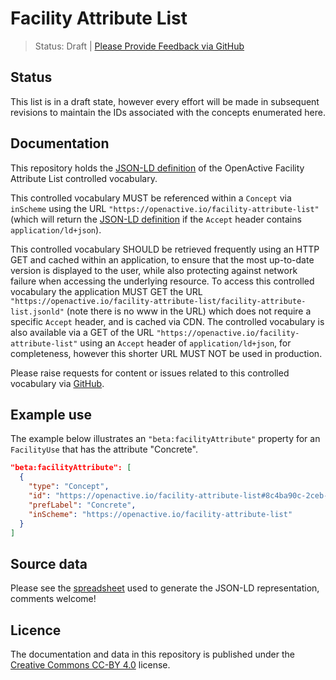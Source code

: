 # Facility Attribute List

> Status: Draft | [Please Provide Feedback via GitHub](https://github.com/openactive/facility-attribute-list/issues)

## Status

This list is in a draft state, however every effort will be made in subsequent revisions to maintain the IDs associated with the concepts enumerated here.

## Documentation

This repository holds the [JSON-LD definition](https://openactive.io/facility-attribute-list/facility-attribute-list.jsonld) of the OpenActive Facility Attribute List controlled vocabulary.

This controlled vocabulary MUST be referenced within a `Concept` via `inScheme` using the URL `"https://openactive.io/facility-attribute-list"` (which will return the [JSON-LD definition](https://openactive.io/facility-attribute-list/facility-attribute-list.jsonld) if the `Accept` header contains `application/ld+json`).

This controlled vocabulary SHOULD be retrieved frequently using an HTTP GET and cached within an application, to ensure that the most up-to-date version is displayed to the user, while also protecting against network failure when accessing the underlying resource. To access this controlled vocabulary the application MUST GET the URL `"https://openactive.io/facility-attribute-list/facility-attribute-list.jsonld"` (note there is no www in the URL) which does not require a specific `Accept` header, and is cached via CDN. The controlled vocabulary is also available via a GET of the URL `"https://openactive.io/facility-attribute-list"` using an `Accept` header of `application/ld+json`, for completeness, however this shorter URL MUST NOT be used in production.

Please raise requests for content or issues related to this controlled vocabulary via [GitHub](https://github.com/openactive/facility-attribute-list/issues). 

## Example use

The example below illustrates an `"beta:facilityAttribute"` property for an `FacilityUse` that has the attribute "Concrete".

```json
"beta:facilityAttribute": [
  {
    "type": "Concept",
    "id": "https://openactive.io/facility-attribute-list#8c4ba90c-2ceb-4a38-aeba-1875da03c227",
    "prefLabel": "Concrete",
    "inScheme": "https://openactive.io/facility-attribute-list"
  }
]
```

## Source data

Please see the [spreadsheet](https://docs.google.com/spreadsheets/d/11jT9e2fzmIXHPrxm6zsnjWWUT2q8_Op5ZkRDmi1nYAw/edit) used to generate the JSON-LD representation, comments welcome!


## Licence

The documentation and data in this repository is published under the [Creative Commons CC-BY 4.0](https://creativecommons.org/licenses/by/4.0/) license.

